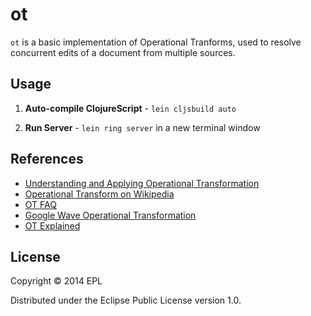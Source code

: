 # ot
`ot` is a basic implementation of Operational Tranforms, used to resolve concurrent edits of a document from multiple sources.

## Usage
1. **Auto-compile ClojureScript** - `lein cljsbuild auto`

2. **Run Server** - `lein ring server` in a new terminal window

## References
- [Understanding and Applying Operational Transformation](http://www.codecommit.com/blog/java/understanding-and-applying-operational-transformation)
- [Operational Transform on Wikipedia](http://en.wikipedia.org/wiki/Operational_transformation)
- [OT FAQ](http://cooffice.ntu.edu.sg/otfaq/)
- [Google Wave Operational Transformation](http://www.waveprotocol.org/whitepapers/operational-transform)
- [OT Explained](http://operational-transformation.github.io/index.html)

## License
Copyright © 2014 EPL

Distributed under the Eclipse Public License version 1.0.
